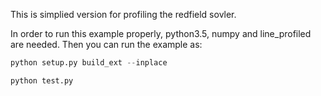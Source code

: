 This is simplied version for profiling the redfield sovler.

In order to run this example properly, python3.5, numpy and line_profiled are needed. Then you can run the example as:

```python
python setup.py build_ext --inplace

python test.py
```
